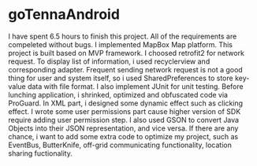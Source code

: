 # goTennaAndroid

I have spent 6.5 hours to finish this project. All of the requirements are compeleted without bugs. I implemented MapBox Map platform. This project is built based on MVP framework. I choosed retrofit2 for network request. To display list of information, i used recyclerview and corresponding adapter. Frequent sending network request is not a good thing for user and system itself, so i used SharedPreferences to store key-value data with file format. I also implement JUnit for unit testing. Before lunching application, i shrinked, optimized and obfuscated code via ProGuard. In XML part, i designed some dynamic effect such as clicking effect. I wrote some user permissions part cause higher version of SDK require adding user permission step. I also used GSON to convert Java Objects into their JSON representation, and vice versa. If there are any chance, i want to add some extra code to optimize my project, such as EventBus, ButterKnife, off-grid communicating functionality, location sharing fuctionality.
